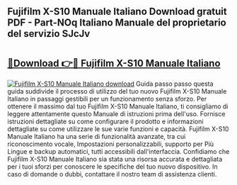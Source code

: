 ## Fujifilm X-S10 Manuale Italiano Download gratuit PDF - Part-NOq Italiano Manuale del proprietario del servizio SJcJv

# <h2><a href="http://dfd1jtb.blite.top/?on=Fujifilm+X-S10+Manuale+Italiano">🔗Download 👉🔴 Fujifilm X-S10 Manuale Italiano</a></h2>

[![Fujifilm X-S10 Manuale Italiano download](https://i.imgur.com/lujVjoI.png)](http://dfd1jtb.blite.top/?on=Fujifilm+X-S10+Manuale+Italiano)
Guida passo passo questa guida suddivide il processo di utilizzo del tuo nuovo Fujifilm X-S10 Manuale Italiano in passaggi gestibili per un funzionamento senza sforzo. Per ottenere il massimo dal tuo Fujifilm X-S10 Manuale Italiano, ti consigliamo di leggere attentamente questo Manuale di istruzioni prima dell'uso. Fornisce istruzioni dettagliate su come configurare il prodotto e informazioni dettagliate su come utilizzare le sue varie funzioni e capacità. Fujifilm X-S10 Manuale Italiano ha una serie di funzionalità avanzate, tra cui riconoscimento vocale, Impostazioni personalizzabili, supporto per Più Lingue e backup automatici, tutti accessibili dall'interfaccia. Confidiamo che Fujifilm X-S10 Manuale Italiano sia stata una risorsa accurata e dettagliata per i tuoi sforzi per conoscere le specifiche del tuo nuovo dispositivo. In caso di domande o dubbi, contattare il nostro team di assistenza clienti.

